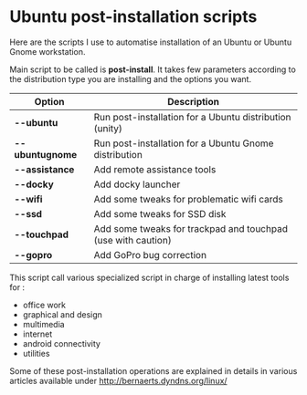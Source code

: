 Ubuntu post-installation scripts
================================

Here are the scripts I use to automatise installation of an Ubuntu or Ubuntu Gnome workstation.

Main script to be called is **post-install**. It takes few parameters according to the distribution type you are installing and the options you want.

| Option             | Description |
| -------------      | ------------- |
| **--ubuntu**       | Run post-installation for a Ubuntu distribution (unity)  |
| **--ubuntugnome**  | Run post-installation for a Ubuntu Gnome distribution |
| **--assistance**   | Add remote assistance tools |
| **--docky**        | Add docky launcher |
| **--wifi**         | Add some tweaks for problematic wifi cards |
| **--ssd**          | Add some tweaks for SSD disk |
| **--touchpad**     | Add some tweaks for trackpad and touchpad (use with caution) |
| **--gopro**        | Add GoPro bug correction |

This script call various specialized script in charge of installing latest tools for :
  * office work
  * graphical and design
  * multimedia
  * internet
  * android connectivity
  * utilities

Some of these post-installation operations are explained in details in various articles available under http://bernaerts.dyndns.org/linux/
